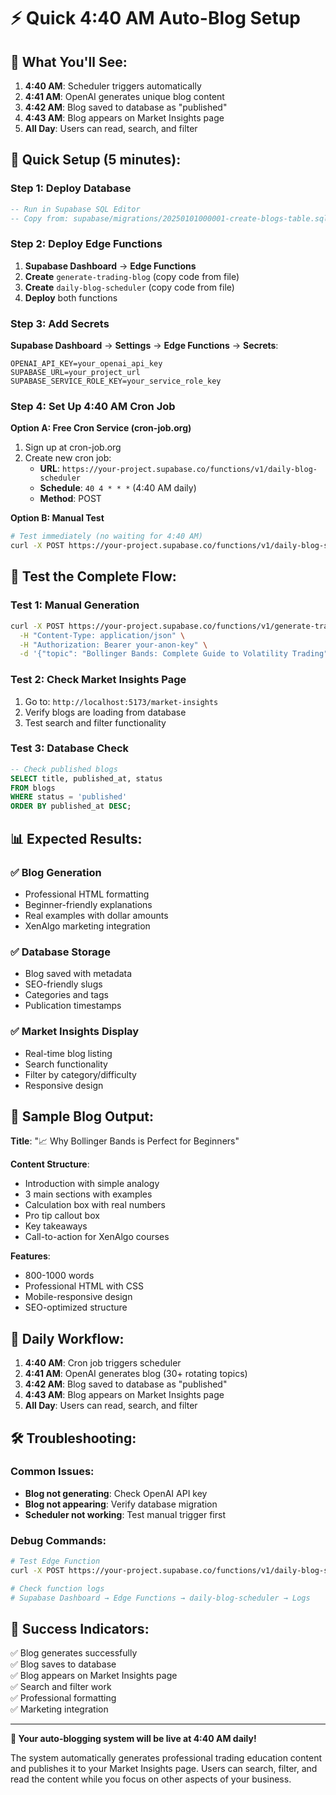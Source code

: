 # ⚡ Quick 4:40 AM Auto-Blog Setup

## 🎯 **What You'll See:**

1. **4:40 AM**: Scheduler triggers automatically
2. **4:41 AM**: OpenAI generates unique blog content
3. **4:42 AM**: Blog saved to database as "published"
4. **4:43 AM**: Blog appears on Market Insights page
5. **All Day**: Users can read, search, and filter

## 🚀 **Quick Setup (5 minutes):**

### Step 1: Deploy Database
```sql
-- Run in Supabase SQL Editor
-- Copy from: supabase/migrations/20250101000001-create-blogs-table.sql
```

### Step 2: Deploy Edge Functions
1. **Supabase Dashboard** → **Edge Functions**
2. **Create** `generate-trading-blog` (copy code from file)
3. **Create** `daily-blog-scheduler` (copy code from file)
4. **Deploy** both functions

### Step 3: Add Secrets
**Supabase Dashboard** → **Settings** → **Edge Functions** → **Secrets**:
```
OPENAI_API_KEY=your_openai_api_key
SUPABASE_URL=your_project_url
SUPABASE_SERVICE_ROLE_KEY=your_service_role_key
```

### Step 4: Set Up 4:40 AM Cron Job
**Option A: Free Cron Service (cron-job.org)**
1. Sign up at cron-job.org
2. Create new cron job:
   - **URL**: `https://your-project.supabase.co/functions/v1/daily-blog-scheduler`
   - **Schedule**: `40 4 * * *` (4:40 AM daily)
   - **Method**: POST

**Option B: Manual Test**
```bash
# Test immediately (no waiting for 4:40 AM)
curl -X POST https://your-project.supabase.co/functions/v1/daily-blog-scheduler
```

## 🧪 **Test the Complete Flow:**

### Test 1: Manual Generation
```bash
curl -X POST https://your-project.supabase.co/functions/v1/generate-trading-blog \
  -H "Content-Type: application/json" \
  -H "Authorization: Bearer your-anon-key" \
  -d '{"topic": "Bollinger Bands: Complete Guide to Volatility Trading", "include_marketing": true, "auto_publish": true}'
```

### Test 2: Check Market Insights Page
1. Go to: `http://localhost:5173/market-insights`
2. Verify blogs are loading from database
3. Test search and filter functionality

### Test 3: Database Check
```sql
-- Check published blogs
SELECT title, published_at, status 
FROM blogs 
WHERE status = 'published' 
ORDER BY published_at DESC;
```

## 📊 **Expected Results:**

### ✅ **Blog Generation**
- Professional HTML formatting
- Beginner-friendly explanations
- Real examples with dollar amounts
- XenAlgo marketing integration

### ✅ **Database Storage**
- Blog saved with metadata
- SEO-friendly slugs
- Categories and tags
- Publication timestamps

### ✅ **Market Insights Display**
- Real-time blog listing
- Search functionality
- Filter by category/difficulty
- Responsive design

## 🎯 **Sample Blog Output:**

**Title**: "📈 Why Bollinger Bands is Perfect for Beginners"

**Content Structure**:
- Introduction with simple analogy
- 3 main sections with examples
- Calculation box with real numbers
- Pro tip callout box
- Key takeaways
- Call-to-action for XenAlgo courses

**Features**:
- 800-1000 words
- Professional HTML with CSS
- Mobile-responsive design
- SEO-optimized structure

## 🔄 **Daily Workflow:**

1. **4:40 AM**: Cron job triggers scheduler
2. **4:41 AM**: OpenAI generates blog (30+ rotating topics)
3. **4:42 AM**: Blog saved to database as "published"
4. **4:43 AM**: Blog appears on Market Insights page
5. **All Day**: Users can read, search, and filter

## 🛠️ **Troubleshooting:**

### Common Issues:
- **Blog not generating**: Check OpenAI API key
- **Blog not appearing**: Verify database migration
- **Scheduler not working**: Test manual trigger first

### Debug Commands:
```bash
# Test Edge Function
curl -X POST https://your-project.supabase.co/functions/v1/daily-blog-scheduler

# Check function logs
# Supabase Dashboard → Edge Functions → daily-blog-scheduler → Logs
```

## 🎉 **Success Indicators:**

✅ Blog generates successfully  
✅ Blog saves to database  
✅ Blog appears on Market Insights page  
✅ Search and filter work  
✅ Professional formatting  
✅ Marketing integration  

---

**🚀 Your auto-blogging system will be live at 4:40 AM daily!**

The system automatically generates professional trading education content and publishes it to your Market Insights page. Users can search, filter, and read the content while you focus on other aspects of your business. 